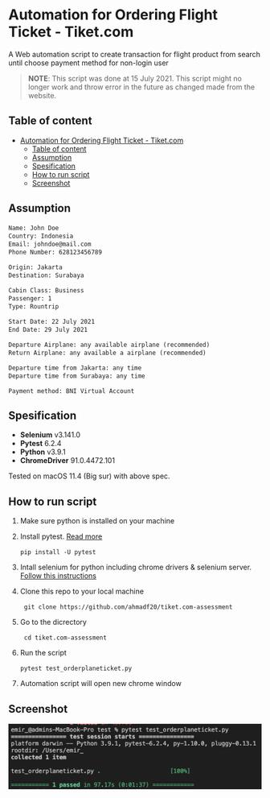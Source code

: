 # Automation for Ordering Flight Ticket - Tiket.com
A Web automation script to create transaction for flight product from search until choose payment method for non-login user

>**NOTE**: This script was done at 15 July 2021. This script might no longer work and throw error in the future as changed made from the website.

## Table of content
- [Automation for Ordering Flight Ticket - Tiket.com](#automation-for-ordering-flight-ticket---tiketcom)
  - [Table of content](#table-of-content)
  - [Assumption](#assumption)
  - [Spesification](#spesification)
  - [How to run script](#how-to-run-script)
  - [Screenshot](#screenshot)

## Assumption

```
Name: John Doe  
Country: Indonesia  
Email: johndoe@mail.com  
Phone Number: 628123456789
```

```
Origin: Jakarta  
Destination: Surabaya
```

```
Cabin Class: Business
Passenger: 1 
Type: Rountrip
```

```
Start Date: 22 July 2021  
End Date: 29 July 2021
```

```
Departure Airplane: any available airplane (recommended)  
Return Airplane: any available a airplane (recommended)
```

```
Departure time from Jakarta: any time  
Departure time from Surabaya: any time
```

```
Payment method: BNI Virtual Account
```

## Spesification

- **Selenium** v3.141.0  
- **Pytest** 6.2.4
- **Python** v3.9.1  
- **ChromeDriver** 91.0.4472.101  

Tested on macOS 11.4 (Big sur) with above spec. 

## How to run script
1. Make sure python is installed on your machine
2. Install pytest. [Read more](https://docs.pytest.org/en/6.2.x/getting-started.html)
   ````
   pip install -U pytest
   ````
3. Intall selenium for python including chrome drivers & selenium server. [Follow this instructions](https://selenium-python.readthedocs.io/installation.html)
4. Clone this repo to your local machine

   ```
    git clone https://github.com/ahmadf20/tiket.com-assessment
   ```

5. Go to the dicrectory
   ```
    cd tiket.com-assessment
   ```
6. Run the script
   ```
   pytest test_orderplaneticket.py
   ```
7. Automation script will open new chrome window


## Screenshot
![image](./screenshots/result.png)


